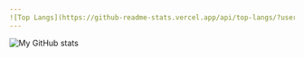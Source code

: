 ```yaml
---
![Top Langs](https://github-readme-stats.vercel.app/api/top-langs/?username=Project-Econome&langs_count=8&theme=transparent)
---
```

![My GitHub stats](https://github-readme-stats.vercel.app/api?username=Project-Econome&show_icons=true&theme=transparent)
